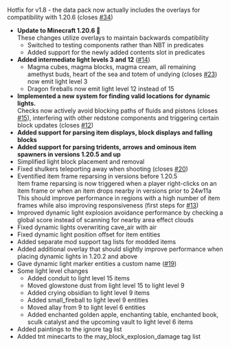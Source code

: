 Hotfix for v1.8 - the data pack now actually includes the overlays for compatibility with 1.20.6 (closes [#34](https://github.com/Tschipcraft/dynamiclights/issues/34))

- **Update to Minecraft 1.20.6 🐺**  
  These changes utilize overlays to maintain backwards compatibility  
  - Switched to testing components rather than NBT  in predicates
  - Added support for the newly added contents slot in predicates
- **Added intermediate light levels 3 and 12** ([#14](https://github.com/Tschipcraft/dynamiclights/issues/14))
  - Magma cubes, magma blocks, magma cream, all remaining amethyst buds, heart of the sea and totem of undying (closes [#23](https://github.com/Tschipcraft/dynamiclights/issues/23)) now emit light level 3
  - Dragon fireballs now emit light level 12 instead of 15
- **Implemented a new system for finding valid locations for dynamic lights.**  
Checks now actively avoid blocking paths of fluids and pistons (closes [#15](https://github.com/Tschipcraft/dynamiclights/issues/15)), interfering with other redstone components and triggering certain block updates (closes [#12](https://github.com/Tschipcraft/dynamiclights/issues/12))  
- **Added support for parsing item displays, block displays and falling blocks**
- **Added support for parsing tridents, arrows and ominous item spawners in versions 1.20.5 and up**
- Simplified light block placement and removal
- Fixed shulkers teleporting away when shooting (closes [#20](https://github.com/Tschipcraft/dynamiclights/issues/20))
- Eventified item frame reparsing in versions before 1.20.5  
  Item frame reparsing is now triggered when a player right-clicks on an item frame or when an item drops nearby in versions prior to 24w11a  
  This should improve performance in regions with a high number of item frames while also improving responsiveness (first steps for [#13](https://github.com/Tschipcraft/dynamiclights/issues/13))
- Improved dynamic light explosion avoidance performance by checking a global score instead of scanning for nearby area effect clouds
- Fixed dynamic lights overwriting cave_air with air
- Fixed dynamic light position offset for item entities
- Added separate mod support tag lists for modded items
- Added additional overlay that should slightly improve performance when placing dynamic lights in 1.20.2 and above
- Gave dynamic light marker entities a custom name ([#19](https://github.com/Tschipcraft/dynamiclights/issues/19))
- Some light level changes
  - Added conduit to light level 15 items
  - Moved glowstone dust from light level 15 to light level 9
  - Added crying obsidian to light level 9 items
  - Added small_fireball to light level 9 entities
  - Moved allay from 9 to light level 6 entities
  - Added enchanted golden apple, enchanting table, enchanted book, sculk catalyst and the upcoming vault to light level 6 items
- Added paintings to the ignore tag list
- Added tnt minecarts to the may_block_explosion_damage tag list
